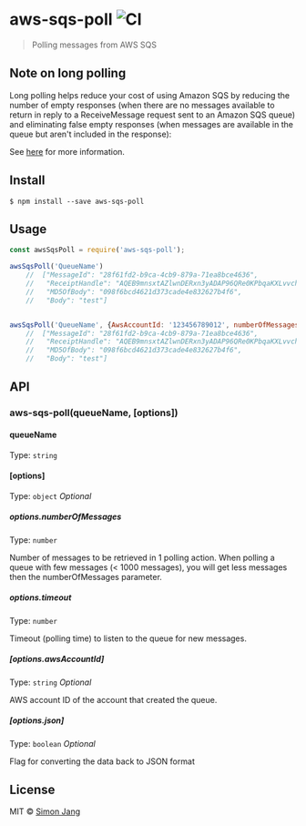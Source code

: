 # aws-sqs-poll ![CI](https://github.com/SimonJang/aws-sqs-poll/workflows/CI/badge.svg)

> Polling messages from AWS SQS

## Note on long polling

Long polling helps reduce your cost of using Amazon SQS by reducing the number of empty responses (when there are no messages available to return in reply to a ReceiveMessage request sent to an Amazon SQS queue) and eliminating false empty responses (when messages are available in the queue but aren't included in the response):

See [here](http://docs.aws.amazon.com/AWSSimpleQueueService/latest/SQSDeveloperGuide/sqs-long-polling.html) for more information.


## Install

```
$ npm install --save aws-sqs-poll
```


## Usage

```js
const awsSqsPoll = require('aws-sqs-poll');

awsSqsPoll('QueueName')
    //  ["MessageId": "28f61fd2-b9ca-4cb9-879a-71ea8bce4636",
    //   "ReceiptHandle": "AQEB9mnsxtAZlwnDERxn3yADAP96QRe0KPbqaKXLvvchqmD4jAr",
    //   "MD5OfBody": "098f6bcd4621d373cade4e832627b4f6",
    //   "Body": "test"]


awsSqsPoll('QueueName', {AwsAccountId: '123456789012', numberOfMessages: 1, timeout: 20, json: false})
    //  ["MessageId": "28f61fd2-b9ca-4cb9-879a-71ea8bce4636",
    //   "ReceiptHandle": "AQEB9mnsxtAZlwnDERxn3yADAP96QRe0KPbqaKXLvvchqmD4jAr",
    //   "MD5OfBody": "098f6bcd4621d373cade4e832627b4f6",
    //   "Body": "test"]
```

## API

### aws-sqs-poll(queueName, [options])

#### queueName

Type: `string`

#### [options]

Type: `object`
*Optional*

##### options.numberOfMessages

Type: `number`

Number of messages to be retrieved in 1 polling action. When polling a queue with few messages (< 1000 messages), you will get less messages then the numberOfMessages parameter.


##### options.timeout

Type: `number`

Timeout (polling time) to listen to the queue for new messages.

##### [options.awsAccountId]

Type: `string`
*Optional*

AWS account ID of the account that created the queue.

##### [options.json]

Type: `boolean`
*Optional*

Flag for converting the data back to JSON format

## License

MIT © [Simon Jang](https://github.com/SimonJang)
